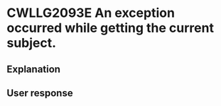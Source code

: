 # CWLLG2093E An exception occurred while getting the current subject.

## Explanation

## User response